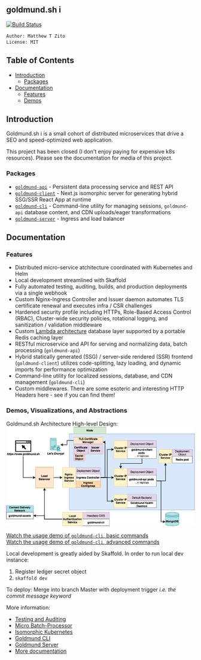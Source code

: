 ## goldmund.sh i
 
[![Build Status](https://travis-ci.org/MatthewZito/goldmund-automated-cluster.svg?branch=master)](https://travis-ci.org/MatthewZito/goldmund-automated-cluster)
```
Author: Matthew T Zito
License: MIT
```
## Table of Contents

 - [Introduction](#intro) 
    * [Packages](#packages)
 - [Documentation](#docs)
    * [Features](#features)
    * [Demos](#demo)

## <a name="intro"></a> Introduction

Goldmund.sh i is a small cohort of distributed microservices that drive a SEO and speed-optimized web application.

This project has been closed (I don't enjoy paying for expensive k8s resources). Please see the documentation for media of this project.

### <a name="packages"></a> Packages

 - [`goldmund-api`](https://github.com/MatthewZito/goldmund-automated-cluster/tree/master/packages/goldmund-api) - Persistent data processing service and REST API
 - [`goldmund-client`](https://github.com/MatthewZito/goldmund-automated-cluster/tree/master/packages/goldmund-client) - Next.js isomorphic server for generating hybrid SSG/SSR React App at runtime
 - [`goldmund-cli`](https://github.com/MatthewZito/goldmund-automated-cluster/tree/master/packages/goldmund-cli) - Command-line utility for managing sessions, `goldmund-api` database content, and CDN uploads/eager transformations
 - [`goldmund-server`](https://github.com/MatthewZito/goldmund-automated-cluster/tree/master/packages/goldmund-server) - Ingress and load balancer

## <a name="docs"></a> Documentation

### <a name="features"> Features
  - Distributed micro-service atchitecture coordinated with Kubernetes and Helm
  - Local development streamlined with Skaffold
  - Fully automated testing, auditing, builds, and production deployments via a single webhook
  - Custom Nginx-Ingress Controller and Issuer daemon automates TLS certificate renewal and executes infra / CSR challenges
  - Hardened security profile including HTTPs, Role-Based Access Control (RBAC), Cluster-wide security policies, rotational logging, and sanitization / validation middleware
  - Custom [Lambda architecture](https://en.wikipedia.org/wiki/Lambda_architecture) database layer supported by a portable Redis caching layer
  - RESTful microservice and API for serving and normalizing data, batch processing (`goldmund-api`)
  - Hybrid statically generated (SSG) / server-side rendered (SSR) frontend (`goldmund-client`) utilizes code-splitting, lazy loading, and dynamic imports for performance optimization
  - Command-line utility for localized sessions, database, and CDN management  (`goldmund-cli`) 
  - Custom middlewares. There are some esoteric and interesting HTTP Headers here - see if you can find them!

### <a name="demo"> Demos, Visualizations, and Abstractions

<!-- Preliminary Architectural Layout:
![demo](https://github.com/MatthewZito/goldmund-automated-cluster/blob/master/documentation/preliminary-architecture.png)
 -->

Goldmund.sh Architecture High-level Design:
<br>
![demo](https://github.com/MatthewZito/goldmund-automated-cluster/blob/master/documentation/architecture-hld.jpg)

  [Watch the usage demo of `goldmund-cli`, basic commands](https://streamable.com/n2jqqc)
  <br>
  [Watch the usage demo of `goldmund-cli`, advanced commands](https://streamable.com/atzsma)

Local development is greatly aided by Skaffold. In order to run local dev instance:
1. Register ledger secret object 
2. `skaffold dev`

To deploy:
Merge into branch Master with deployment trigger *i.e. the commit message keyword*

More information:
  - [Testing and Auditing](https://github.com/MatthewZito/goldmund-automated-cluster/blob/master/documentation/testing-and-auditing.md)
  - [Micro Batch-Processor](https://github.com/MatthewZito/goldmund-automated-cluster/blob/master/documentation/batch-processing.md)
  - [Isomorphic Kubernetes](https://github.com/MatthewZito/goldmund-automated-cluster/blob/master/documentation/goldmund-client.md)
  - [Goldmund CLI](https://github.com/MatthewZito/goldmund-automated-cluster/blob/master/packages/goldmund-cli/README.md)
  - [Goldmund Server](https://github.com/MatthewZito/goldmund-automated-cluster/blob/master/documentation/goldmund-server.md)
  - [More documentation](https://github.com/MatthewZito/goldmund-automated-cluster/tree/master/documentation)
